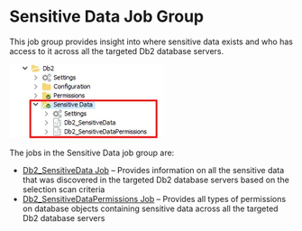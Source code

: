 # Sensitive Data Job Group

This job group provides insight into where sensitive data exists and who has access to it across all
the targeted Db2 database servers.

![Sensitive Data Job Group in the Jobs Tree](../../../../../../../static/img/product_docs/accessanalyzer/solutions/databases/db2/sensitivedata/sensitivedatajobstree.webp)

The jobs in the Sensitive Data job group are:

- [Db2_SensitiveData Job](db2_sensitivedata.md) – Provides information on all the sensitive data
  that was discovered in the targeted Db2 database servers based on the selection scan criteria
- [Db2_SensitiveDataPermissions Job](db2_sensitivedatapermissions.md) – Provides all types of
  permissions on database objects containing sensitive data across all the targeted Db2 database
  servers
